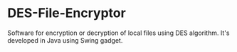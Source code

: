 # DES-File-Encryptor
Software for encryption or decryption of local files using DES algorithm. It's developed in Java using Swing gadget.
